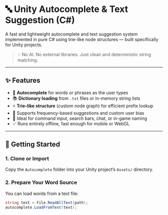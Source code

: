 # 🔤 Unity Autocomplete & Text Suggestion (C#)

A fast and lightweight autocomplete and text suggestion system implemented in pure C# using trie-like node structures — built specifically for Unity projects.

> 💡 No AI. No external libraries. Just clean and deterministic string matching.

---

## ✨ Features

- 🔎 **Autocomplete** for words or phrases as the user types
- 📚 **Dictionary loading** from `.txt` files or in-memory string lists
- ⚡ **Trie-like structure** (custom node graph) for efficient prefix lookup
- 🧠 Supports frequency-based suggestions and custom user bias
- 💬 Ideal for command input, search bars, chat, or in-game naming
- ✅ Runs entirely offline, fast enough for mobile or WebGL

---

## 🚀 Getting Started

### 1. Clone or Import

Copy the `Autocomplete` folder into your Unity project’s `Assets/` directory.

### 2. Prepare Your Word Source

You can load words from a text file:
```csharp
string text = File.ReadAllText(path);
autocomplete.LoadFromText(text);
